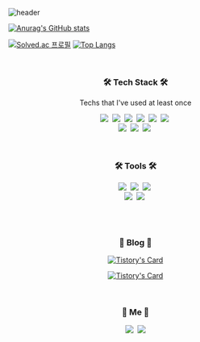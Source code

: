 

   ![header](https://capsule-render.vercel.app/api?type=soft&color=91b4ed&height=150&section=header&text=JungeeYoo&fontSize=60&animation=twinkling&fontColor=eeeeee)



[![Anurag's GitHub stats](https://github-readme-stats.vercel.app/api?username=JUNGEEYOU)](https://github.com/anuraghazra/github-readme-stats) 

[![Solved.ac 프로필](http://mazassumnida.wtf/api/v2/generate_badge?boj=junge2u)](https://solved.ac/junge2u)
[![Top Langs](https://github-readme-stats.vercel.app/api/top-langs/?username=JUNGEEYOU&layout=compact)](https://github.com/anuraghazra/github-readme-stats)
   
 <br>
<h3 align="center">🛠 Tech Stack 🛠</h3>

<p align="center"> Techs that I've used at least once </p>

<p align="center">
  <img src="https://img.shields.io/badge/Python-3766AB?style=for-the-badge&logo=Python&logoColor=white"/></a>&nbsp 
  <img src="https://img.shields.io/badge/Java-007396?style=for-the-badge&logo=java&logoColor=white"/></a>&nbsp 
  <img src="https://img.shields.io/badge/Flask-092E20?style=for-the-badge&logo=Flask&logoColor=white"/></a>&nbsp 
  <img src="https://img.shields.io/badge/django-%23092E20.svg?style=for-the-badge&logo=django&logoColor=white"/></a>&nbsp
  <img src="https://img.shields.io/badge/MySQL-005C84?style=for-the-badge&logo=mysql&logoColor=white"/></a>&nbsp 
  <img src="https://img.shields.io/badge/MongoDB-4EA94B?style=for-the-badge&logo=mongodb&logoColor=white"/></a>&nbsp 
  <br>
    <img src="https://img.shields.io/badge/Javascript-ffb13b?style=for-the-badge&logo=javascript&logoColor=white"/></a>&nbsp 
  <img src="https://img.shields.io/badge/css-1572B6?style=for-the-badge&logo=css3&logoColor=white"/></a>&nbsp 
  <img src="https://img.shields.io/badge/HTML5-E34F26?style=for-the-badge&logo=HTML5&logoColor=white"/></a>&nbsp
<!--   <img src="https://img.shields.io/badge/aws-333664?style=flat-square&logo=amazon-aws&logoColor=white"/></a>&nbsp  -->

</p>

<br>
<h3 align="center">🛠 Tools 🛠</h3>

<p align="center">
  <img src="https://img.shields.io/badge/Linux-FCC624?style=for-the-badge&logo=linux&logoColor=white"/></a>&nbsp 
  <img src="https://img.shields.io/badge/Docker-2496ED?style=for-the-badge&logo=Docker&logoColor=white"/></a>&nbsp 
  <img src="https://img.shields.io/badge/Jenkins-D24939?style=for-the-badge&logo=Jenkins&logoColor=white"/></a>&nbsp 
  
 <br>
 <img src="https://img.shields.io/badge/GIT-E44C30?style=for-the-badge&logo=git&logoColor=white"/></a>&nbsp 
  <img src="https://img.shields.io/badge/Notion-3766AB?style=for-the-badge&logo=Notion&logoColor=white"/></a>&nbsp  

</p>

<br>


<br>
<h3 align="center">💛 Blog 💛</h3>

<div align="center" style="text-align:center">
  
[![Tistory's Card](https://github-readme-tistory-card.vercel.app/api?name=ryu-e.tistory.com&postId=10)](https://github.com/loosie/github-readme-tistory-card)

[![Tistory's Card](https://github-readme-tistory-card.vercel.app/api?name=ryu-e.tistory.com)](https://github.com/loosie/github-readme-tistory-card)

</div>
  
<br>


<h3 align="center"> 🧸 Me 🧸 </h3>
<p align="center">
  <a href="https://ryu-e.tistory.com/"><img src="https://img.shields.io/badge/Tech%20Blog-11B48A?style=flat-square&logoColor=white&link=https://ryu-e.tistory.com"/></a>&nbsp
  <a href="mailto:junge2u@gmail.com"><img src="https://img.shields.io/badge/Gmail-d14836?style=flat-square&logo=Gmail&logoColor=white&link=junge2u@gmail.com"/></a>
</p>
<br>

<!-- <p align="center">
  <a href="https://hits.seeyoufarm.com"><img src="https://hits.seeyoufarm.com/api/count/incr/badge.svg?url=https%3A%2F%2Fgithub.com%2Fwookyoungkim&count_bg=%23ED6DA3&title_bg=%2386757E&icon=github.svg&icon_color=%23E1DEDE&title=hits&edge_flat=false"/></a>
</p> -->

<br>


